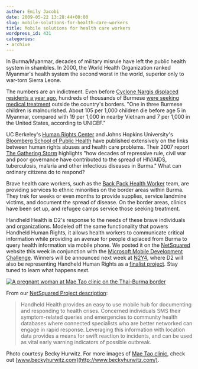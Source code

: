 ```yaml
---
author: Emily Jacobi
date: 2009-05-22 13:28:44+00:00
slug: mobile-solutions-for-health-care-workers
title: Mobile solutions for health care workers
wordpress_id: 431
categories:
- archive
---
```


In Burma/Myanmar, decades of military misrule have left the public health system in shambles. In 2000, the World Health Organization ranked Myanmar's health system the second worst in the world, superior only to war-torn Sierra Leone.

The numbers are an indictment. Even before [Cyclone Nargis displaced residents a year ago](http://doctorswithoutborders.org/news/article.cfm?id=3580&cat=field-news), hundreds of thousands of Burmese [were seeking medical treatment](http://www.usatoday.com/news/world/2007-10-26-3835399905_x.htm) outside the country's borders. "One in three Burmese children is malnourished. About 105 per 1,000 children die before age 5 in Myanmar, compared with 19 per 1,000 in nearby Vietnam and 7 per 1,000 in the United States, according to UNICEF."

UC Berkeley's [Human Rights Center](http://hrc.berkeley.edu/) and Johns Hopkins University's [Bloomberg School of Public Health](http://www.jhsph.edu/) have published extensively on the links between human rights abuses and health care problems. Their 2007 report [The Gathering Storm](http://www.jhsph.edu/publichealthnews/articles/2007/beyrer_burma2007.html) highlights "how decades of repressive rule, civil war and poor governance have contributed to the spread of HIV/AIDS, tuberculosis, malaria and other infectious diseases in Burma."
What can ordinary citizens do to respond?

Brave health care workers, such as the [Back Pack Health Worker](http://www.geocities.com/maesothtml/bphwt/) team, are providing services to ethnic minorities on the border areas within Burma. They trek for weeks or even months to provide supplies, service landmine victims, and document the spread of disease. On the border areas, clinics have been set up, and refugee camps service those seeking treatment.

Handheld Health is D2's response to the needs of these brave individuals and organizations. Modeled off the same functionality that powers Handheld Human Rights, it allows health workers to communicate critical information while providing an avenue for people displaced from Burma to query health information via mobile phone. We posted it on the [NetSquared](http://netsquared.org/) website this week in conjunction with the [Microsoft Mobile Development Challenge](http://netsquared.org/microsoft). Winners will be announced next week at [N2Y4](http://www.netsquared.org/conference/n2y4), where D2 will also be representing Handheld Human Rights as a [finalist project](http://www.netsquared.org/n2y4/featuredprojects). Stay tuned to learn what happens next.

[![A pregnant woman at Mae Tao clinic on the Thai-Burma border](https://s3.amazonaws.com/digidem-www/wp-content/uploads/2009/05/maetao_bhurwitz-200x300.jpg)](https://s3.amazonaws.com/digidem-www/wp-content/uploads/2009/05/maetao_bhurwitz.jpg)

From our [NetSquared Project description](http://www.netsquared.org/projects/handheld-health):


> Handheld Health provides an easy to use mobile hub for documenting and responding to health crises. Concerned individuals SMS their symptom-related queries and emergencies to community health databases where connected specialists who are better networked can engage in rapid response. Leveraging this information with location data provides a means for swift reaction to incidents, and can be used as vital early warning indicators of possible outbreak.


Photo courtesy Becky Hurwitz. For more images of [Mae Tao clinic](http://www.maetaoclinic.org/), check out [www.beckyhurwitz.com](http://www.beckyhurwitz.com/).
